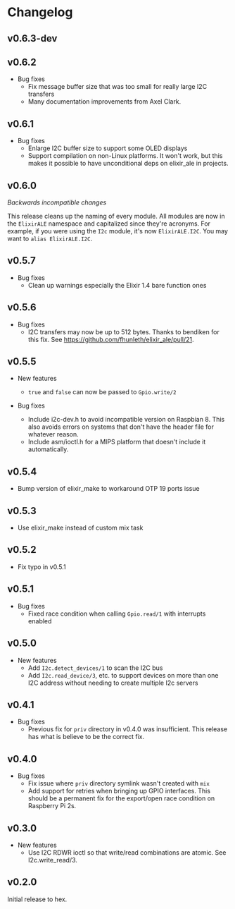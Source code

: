 # Changelog

## v0.6.3-dev

## v0.6.2

  * Bug fixes
    * Fix message buffer size that was too small for really large I2C transfers
    * Many documentation improvements from Axel Clark.

## v0.6.1

  * Bug fixes
    * Enlarge I2C buffer size to support some OLED displays
    * Support compilation on non-Linux platforms. It won't work, but this makes
      it possible to have unconditional deps on elixir_ale in projects.

## v0.6.0

*Backwards incompatible changes*

This release cleans up the naming of every module. All modules are now
in the `ElixirALE` namespace and capitalized since they're acronyms.
For example, if you were using the `I2c` module, it's now `ElixirALE.I2C`.
You may want to `alias ElixirALE.I2C`.

## v0.5.7

  * Bug fixes
    * Clean up warnings especially the Elixir 1.4 bare function ones

## v0.5.6

  * Bug fixes
    * I2C transfers may now be up to 512 bytes. Thanks to bendiken for this fix.
      See https://github.com/fhunleth/elixir_ale/pull/21.

## v0.5.5

  * New features
    * `true` and `false` can now be passed to `Gpio.write/2`

  * Bug fixes
    * Include i2c-dev.h to avoid incompatible version on Raspbian 8. This also
      avoids errors on systems that don't have the header file for whatever
      reason.
    * Include asm/ioctl.h for a MIPS platform that doesn't include it
      automatically.

## v0.5.4

  * Bump version of elixir_make to workaround OTP 19 ports issue

## v0.5.3

  * Use elixir_make instead of custom mix task

## v0.5.2

  * Fix typo in v0.5.1

## v0.5.1

  * Bug fixes
    * Fixed race condition when calling `Gpio.read/1` with interrupts
      enabled

## v0.5.0

  * New features
    * Add `I2c.detect_devices/1` to scan the I2C bus
    * Add `I2c.read_device/3`, etc. to support devices on more than one I2C
      address without needing to create multiple I2c servers

## v0.4.1

  * Bug fixes
    * Previous fix for `priv` directory in v0.4.0 was insufficient. This
      release has what is believe to be the correct fix.

## v0.4.0

  * Bug fixes
    * Fix issue where `priv` directory symlink wasn't created with `mix`
    * Add support for retries when bringing up GPIO interfaces. This should be a
      permanent fix for the export/open race condition on Raspberry Pi 2s.

## v0.3.0

  * New features
    * Use I2C RDWR ioctl so that write/read combinations are atomic. See
      I2c.write_read/3.

## v0.2.0

Initial release to hex.
